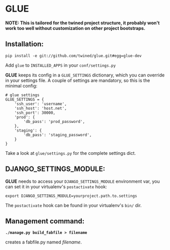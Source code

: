 GLUE
=====

**NOTE: This is tailored for the twined project structure, it probably won't work too well without customization on other project bootstraps.**

Installation:
-------------

    pip install -e git://github.com/twined/glue.git#egg=glue-dev

Add `glue` to `INSTALLED_APPS` in your `conf/settings.py`

**GLUE** keeps its config in a `GLUE_SETTINGS` dictionary, which you can override in your settings file. A couple of settings are mandatory, so this is the minimal config:

    # glue settings
    GLUE_SETTINGS = {
        'ssh_user': 'username',
        'ssh_host': 'host.net',
        'ssh_port': 30000,
        'prod': {
            'db_pass': 'prod_password',
        },
        'staging': {
            'db_pass': 'staging_password',
        }
    }

Take a look at `glue/settings.py` for the complete settings dict.

DJANGO_SETTINGS_MODULE:
-----------------------
**GLUE** needs to access your `DJANGO_SETTINGS_MODULE` environment var,
you can set it in your virtualenv's `postactivate` hook:

    export DJANGO_SETTINGS_MODULE=yourproject.path.to.settings

The `postactivate` hook can be found in your virtualenv's `bin/` dir.

Management command:
-------------------

**`./manage.py build_fabfile > filename`**

creates a fabfile.py named *filename*.
